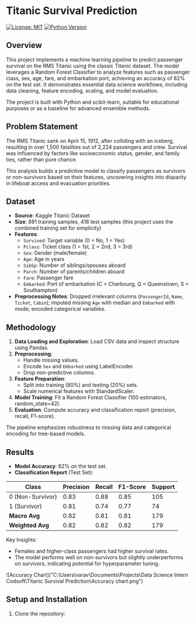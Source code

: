 # Titanic Survival Prediction

[![License: MIT](https://img.shields.io/badge/License-MIT-yellow.svg)](https://opensource.org/licenses/MIT)
[![Python Version](https://img.shields.io/badge/Python-3.8%2B-blue.svg)](https://www.python.org/)

## Overview

This project implements a machine learning pipeline to predict passenger survival on the RMS Titanic using the classic Titanic dataset. The model leverages a Random Forest Classifier to analyze features such as passenger class, sex, age, fare, and embarkation port, achieving an accuracy of 82% on the test set. It demonstrates essential data science workflows, including data cleaning, feature encoding, scaling, and model evaluation.

The project is built with Python and scikit-learn, suitable for educational purposes or as a baseline for advanced ensemble methods.

## Problem Statement

The RMS Titanic sank on April 15, 1912, after colliding with an iceberg, resulting in over 1,500 fatalities out of 2,224 passengers and crew. Survival was influenced by factors like socioeconomic status, gender, and family ties, rather than pure chance.

This analysis builds a predictive model to classify passengers as survivors or non-survivors based on their features, uncovering insights into disparity in lifeboat access and evacuation priorities.

## Dataset

- **Source**: Kaggle Titanic Dataset [](https://www.kaggle.com/c/titanic/data)
- **Size**: 891 training samples, 418 test samples (this project uses the combined training set for simplicity)
- **Features**:
  - `Survived`: Target variable (0 = No, 1 = Yes)
  - `Pclass`: Ticket class (1 = 1st, 2 = 2nd, 3 = 3rd)
  - `Sex`: Gender (male/female)
  - `Age`: Age in years
  - `SibSp`: Number of siblings/spouses aboard
  - `Parch`: Number of parents/children aboard
  - `Fare`: Passenger fare
  - `Embarked`: Port of embarkation (C = Cherbourg, Q = Queenstown, S = Southampton)
- **Preprocessing Notes**: Dropped irrelevant columns (`PassengerId`, `Name`, `Ticket`, `Cabin`); imputed missing `Age` with median and `Embarked` with mode; encoded categorical variables.

## Methodology

1. **Data Loading and Exploration**: Load CSV data and inspect structure using Pandas.
2. **Preprocessing**:
   - Handle missing values.
   - Encode `Sex` and `Embarked` using LabelEncoder.
   - Drop non-predictive columns.
3. **Feature Preparation**:
   - Split into training (80%) and testing (20%) sets.
   - Scale numerical features with StandardScaler.
4. **Model Training**: Fit a Random Forest Classifier (100 estimators, random_state=42).
5. **Evaluation**: Compute accuracy and classification report (precision, recall, F1-score).

The pipeline emphasizes robustness to missing data and categorical encoding for tree-based models.

## Results

- **Model Accuracy**: 82% on the test set.
- **Classification Report** (Test Set):

| Class | Precision | Recall | F1-Score | Support |
|-------|-----------|--------|----------|---------|
| 0 (Non-Survivor) | 0.83 | 0.88 | 0.85 | 105 |
| 1 (Survivor) | 0.81 | 0.74 | 0.77 | 74 |
| **Macro Avg** | 0.82 | 0.81 | 0.81 | 179 |
| **Weighted Avg** | 0.82 | 0.82 | 0.82 | 179 |

Key Insights:
- Females and higher-class passengers had higher survival rates.
- The model performs well on non-survivors but slightly underperforms on survivors, indicating potential for hyperparameter tuning.

![Accuracy Chart]("C:\Users\varav\Documents\Projects\Data Science Intern Codsoft\Titanic Survival Prediction\Accuracy chart.png") <!-- Optional: Add a screenshot of results -->

## Setup and Installation

1. Clone the repository:
